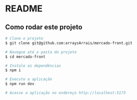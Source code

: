 # README #

## Como rodar este projeto

```bash
# Clone o projeto
$ git clone git@github.com:arraysArrais/mercado-front.git

# Navegue até a pasta do projeto
$ cd mercado-front

# Instale as dependências
$ npm i

# Execute a aplicação
$ npm run dev

# Acesse a aplicação no endereço http://localhost:5173
```
